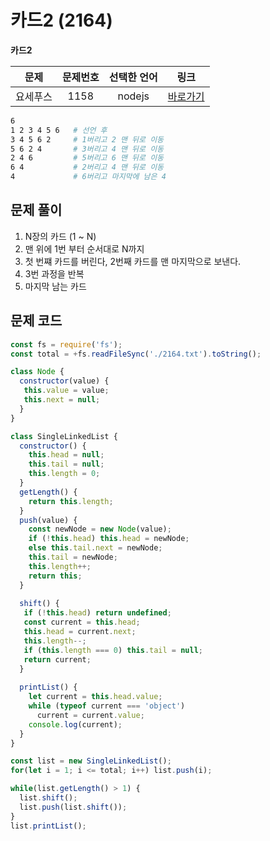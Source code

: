 # 카드2 (2164)
**카드2**

|문제|문제번호|선택한 언어|링크|
|:---:|:---:|:---:|:---:|
|요세푸스|1158|nodejs|[바로가기](https://www.acmicpc.net/problem/2164)|

```bash
6
1 2 3 4 5 6   # 선언 후 
3 4 5 6 2     # 1버리고 2 맨 뒤로 이동
5 6 2 4       # 3버리고 4 맨 뒤로 이동
2 4 6         # 5버리고 6 맨 뒤로 이동
6 4           # 2버리고 4 맨 뒤로 이동
4             # 6버리고 마지막에 남은 4
```

## 문제 풀이
1. N장의 카드 (1 ~ N)
2. 맨 위에 1번 부터 순서대로 N까지
3. 첫 번쨰 카드를 버린다, 2번째 카드를 맨 마지막으로 보낸다.
4. 3번 과정을 반복
5. 마지막 남는 카드 
## 문제 코드

```javascript
const fs = require('fs');
const total = +fs.readFileSync('./2164.txt').toString();

class Node {
  constructor(value) {
   this.value = value;
   this.next = null;
  }
}

class SingleLinkedList {
  constructor() {
    this.head = null;
    this.tail = null;
    this.length = 0;
  }
  getLength() {
    return this.length;
  }
  push(value) {
    const newNode = new Node(value);
    if (!this.head) this.head = newNode;
    else this.tail.next = newNode; 
    this.tail = newNode;
    this.length++;
    return this;
  }
  
  shift() {
   if (!this.head) return undefined;
   const current = this.head;
   this.head = current.next;
   this.length--;
   if (this.length === 0) this.tail = null;
   return current;
  }
    
  printList() {
    let current = this.head.value;
    while (typeof current === 'object')
      current = current.value;
    console.log(current);
  }
}

const list = new SingleLinkedList();
for(let i = 1; i <= total; i++) list.push(i);

while(list.getLength() > 1) {
  list.shift();
  list.push(list.shift());
}
list.printList();
```

